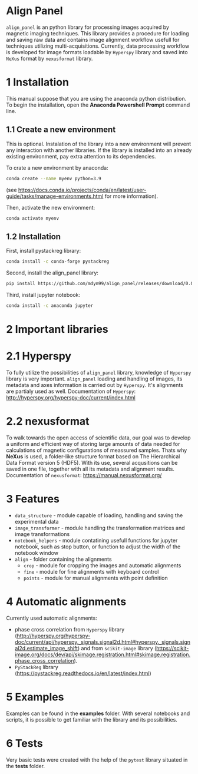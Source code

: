 Align Panel
===========
``align_panel`` is an python library for processing images acquired by magnetic imaging techniques. This library provides a procedure for loading and saving raw data and contains 
image alignment workflow usefull for techniques utilizing multi-acquisitions. Currently, data processing workflow is developed for image formats loadable by ``Hyperspy`` library and saved into ``NeXus`` format by ``nexusformat`` library.

# 1 Installation
This manual suppose that you are using the anaconda python distribution. To begin the installation, open the **Anaconda Powershell Prompt** command line.

## 1.1 Create a new environment

This is optional. Instalation of the library into a new environment will prevent any interaction with another libraries. If the library is installed into an already existing environment, pay extra attention to its dependencies.

To crate a new environment by anaconda:
```bash
conda create --name myenv python=3.9
```
(see <https://docs.conda.io/projects/conda/en/latest/user-guide/tasks/manage-environments.html> for more information).

Then, activate the new environment:
```bash
conda activate myenv
```

## 1.2 Installation
First, install pystackreg library:
```bash
conda install -c conda-forge pystackreg
```

Second, install the align_panel library:
```bash
pip install https://github.com/mdym99/align_panel/releases/download/0.0.7/align_panel-0.0.7-py3-none-any.whl
```

Third, install jupyter notebook:
```bash
conda install -c anaconda jupyter
```

# 2 Important libraries

# 2.1 Hyperspy

To fully utilize the possibilities of ``align_panel`` library, knowledge of ``Hyperspy`` library is very important. ``align_panel`` loading and handling of images, its metadata and axes information is carried out by ``Hyperspy``. It's alignments are partialy used as well.
Documentation of ``Hyperspy``:
<http://hyperspy.org/hyperspy-doc/current/index.html>

# 2.2 nexusformat

To walk towards the open access of scientific data, our goal was to develop a uniform and efficient way of storing large amounts of data needed for calculations of magnetic configurations of meassured samples. Thats why **NeXus** is used, a folder-like structure format based on The Hierarchical Data Format version 5 (HDF5). With its use, several acqusitions can be saved in one file, together with all its metadata and alignment results. 
Documentation of ``nexusformat``:
<https://manual.nexusformat.org/>

# 3 Features

- ``data_structure`` - module capable of loading, handling and saving the experimental data
- ``image_transformer`` - module handling the transformation matrices and image transformations
- ``notebook_helpers`` - module contatining usefull functions for jupyter notebook, such as stop button, or function to adjust the width of the notebook window
- ``align`` - folder containing the alignments
    - ``crop`` - module for cropping the images and automatic alignments
    - ``fine`` - module for fine alignments with keyboard control
    - ``points`` - module for manual alignments with point definition

# 4 Automatic alignments

Currently used automatic alignments:
- phase cross correlation from ``Hyperspy`` library (<http://hyperspy.org/hyperspy-doc/current/api/hyperspy._signals.signal2d.html#hyperspy._signals.signal2d.estimate_image_shift>) and from ``scikit-image`` library (<https://scikit-image.org/docs/dev/api/skimage.registration.html#skimage.registration.phase_cross_correlation>).
- ``PyStackReg`` library (<https://pystackreg.readthedocs.io/en/latest/index.html>)

# 5 Examples

Examples can be found in the **examples** folder. With several notebooks and scripts, it is possible to get familiar with the library and its possibilities.

# 6 Tests

Very basic tests were created with the help of the ``pytest`` library situated in the **tests** folder.
